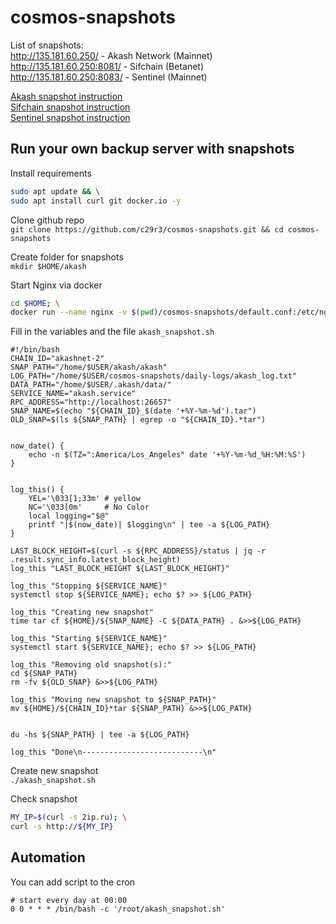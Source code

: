 # cosmos-snapshots  
List of snapshots:   
http://135.181.60.250/      - Akash Network (Mainnet)  
http://135.181.60.250:8081/ - Sifchain (Betanet)  
http://135.181.60.250:8083/ - Sentinel (Mainnet)  

[Akash snapshot instruction](https://github.com/c29r3/cosmos-snapshots/blob/main/Akash.md)  
[Sifchain snapshot instruction](https://github.com/c29r3/cosmos-snapshots/blob/main/Sifchain.md)  
[Sentinel snapshot instruction](https://github.com/c29r3/cosmos-snapshots/blob/main/Sentinel.md)  


## Run your own backup server with snapshots  
Install requirements  
```bash
sudo apt update && \
sudo apt install curl git docker.io -y
```

Clone github repo  
`git clone https://github.com/c29r3/cosmos-snapshots.git && cd cosmos-snapshots`  

Create folder for snapshots  
`mkdir $HOME/akash`

Start Nginx via docker  
```bash
cd $HOME; \
docker run --name nginx -v $(pwd)/cosmos-snapshots/default.conf:/etc/nginx/conf.d/default.conf -v $(pwd)/akash/:/root/ -p 80:80 -d nginx
```

Fill in the variables and the file `akash_snapshot.sh`  
```
#!/bin/bash
CHAIN_ID="akashnet-2"
SNAP_PATH="/home/$USER/akash/akash"
LOG_PATH="/home/$USER/cosmos-snapshots/daily-logs/akash_log.txt"
DATA_PATH="/home/$USER/.akash/data/"
SERVICE_NAME="akash.service"
RPC_ADDRESS="http://localhost:26657"
SNAP_NAME=$(echo "${CHAIN_ID}_$(date '+%Y-%m-%d').tar")
OLD_SNAP=$(ls ${SNAP_PATH} | egrep -o "${CHAIN_ID}.*tar")


now_date() {
    echo -n $(TZ=":America/Los_Angeles" date '+%Y-%m-%d_%H:%M:%S')
}


log_this() {
    YEL='\033[1;33m' # yellow
    NC='\033[0m'     # No Color
    local logging="$@"
    printf "|$(now_date)| $logging\n" | tee -a ${LOG_PATH}
}

LAST_BLOCK_HEIGHT=$(curl -s ${RPC_ADDRESS}/status | jq -r .result.sync_info.latest_block_height)
log_this "LAST_BLOCK_HEIGHT ${LAST_BLOCK_HEIGHT}"

log_this "Stopping ${SERVICE_NAME}"
systemctl stop ${SERVICE_NAME}; echo $? >> ${LOG_PATH}

log_this "Creating new snapshot"
time tar cf ${HOME}/${SNAP_NAME} -C ${DATA_PATH} . &>>${LOG_PATH}

log_this "Starting ${SERVICE_NAME}"
systemctl start ${SERVICE_NAME}; echo $? >> ${LOG_PATH}

log_this "Removing old snapshot(s):"
cd ${SNAP_PATH}
rm -fv ${OLD_SNAP} &>>${LOG_PATH}

log_this "Moving new snapshot to ${SNAP_PATH}"
mv ${HOME}/${CHAIN_ID}*tar ${SNAP_PATH} &>>${LOG_PATH}


du -hs ${SNAP_PATH} | tee -a ${LOG_PATH}

log_this "Done\n---------------------------\n"
```
Create new snapshot  
`./akash_snapshot.sh`  

Check snapshot  
```bash
MY_IP=$(curl -s 2ip.ru); \
curl -s http://${MY_IP}
```

## Automation  
You can add script to the cron  
```cron
# start every day at 00:00
0 0 * * * /bin/bash -c '/root/akash_snapshot.sh'
```
